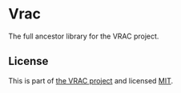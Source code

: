 # Vrac
The full ancestor library for the VRAC project.

## License
This is part of [the VRAC project](https://github.com/organizations/VRACware) and licensed [MIT](https://github.com/VRACware/commons/blob/main/LICENSE.md).